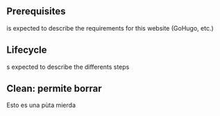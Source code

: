 ## Prerequisites
is expected to describe the requirements for this website (GoHugo, etc.)<br>

## Lifecycle
s expected to describe the differents steps<br>

## Clean: permite borrar
Esto es una pùta mierda<br>
